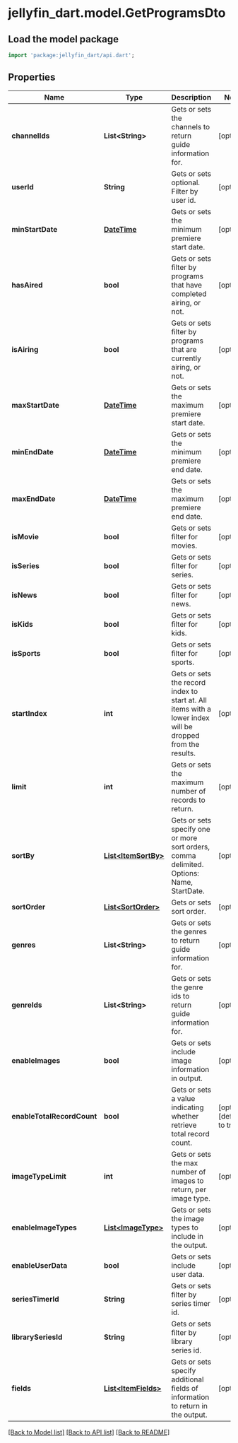 # jellyfin_dart.model.GetProgramsDto

## Load the model package
```dart
import 'package:jellyfin_dart/api.dart';
```

## Properties
Name | Type | Description | Notes
------------ | ------------- | ------------- | -------------
**channelIds** | **List&lt;String&gt;** | Gets or sets the channels to return guide information for. | [optional] 
**userId** | **String** | Gets or sets optional. Filter by user id. | [optional] 
**minStartDate** | [**DateTime**](DateTime.md) | Gets or sets the minimum premiere start date. | [optional] 
**hasAired** | **bool** | Gets or sets filter by programs that have completed airing, or not. | [optional] 
**isAiring** | **bool** | Gets or sets filter by programs that are currently airing, or not. | [optional] 
**maxStartDate** | [**DateTime**](DateTime.md) | Gets or sets the maximum premiere start date. | [optional] 
**minEndDate** | [**DateTime**](DateTime.md) | Gets or sets the minimum premiere end date. | [optional] 
**maxEndDate** | [**DateTime**](DateTime.md) | Gets or sets the maximum premiere end date. | [optional] 
**isMovie** | **bool** | Gets or sets filter for movies. | [optional] 
**isSeries** | **bool** | Gets or sets filter for series. | [optional] 
**isNews** | **bool** | Gets or sets filter for news. | [optional] 
**isKids** | **bool** | Gets or sets filter for kids. | [optional] 
**isSports** | **bool** | Gets or sets filter for sports. | [optional] 
**startIndex** | **int** | Gets or sets the record index to start at. All items with a lower index will be dropped from the results. | [optional] 
**limit** | **int** | Gets or sets the maximum number of records to return. | [optional] 
**sortBy** | [**List&lt;ItemSortBy&gt;**](ItemSortBy.md) | Gets or sets specify one or more sort orders, comma delimited. Options: Name, StartDate. | [optional] 
**sortOrder** | [**List&lt;SortOrder&gt;**](SortOrder.md) | Gets or sets sort order. | [optional] 
**genres** | **List&lt;String&gt;** | Gets or sets the genres to return guide information for. | [optional] 
**genreIds** | **List&lt;String&gt;** | Gets or sets the genre ids to return guide information for. | [optional] 
**enableImages** | **bool** | Gets or sets include image information in output. | [optional] 
**enableTotalRecordCount** | **bool** | Gets or sets a value indicating whether retrieve total record count. | [optional] [default to true]
**imageTypeLimit** | **int** | Gets or sets the max number of images to return, per image type. | [optional] 
**enableImageTypes** | [**List&lt;ImageType&gt;**](ImageType.md) | Gets or sets the image types to include in the output. | [optional] 
**enableUserData** | **bool** | Gets or sets include user data. | [optional] 
**seriesTimerId** | **String** | Gets or sets filter by series timer id. | [optional] 
**librarySeriesId** | **String** | Gets or sets filter by library series id. | [optional] 
**fields** | [**List&lt;ItemFields&gt;**](ItemFields.md) | Gets or sets specify additional fields of information to return in the output. | [optional] 

[[Back to Model list]](../README.md#documentation-for-models) [[Back to API list]](../README.md#documentation-for-api-endpoints) [[Back to README]](../README.md)


